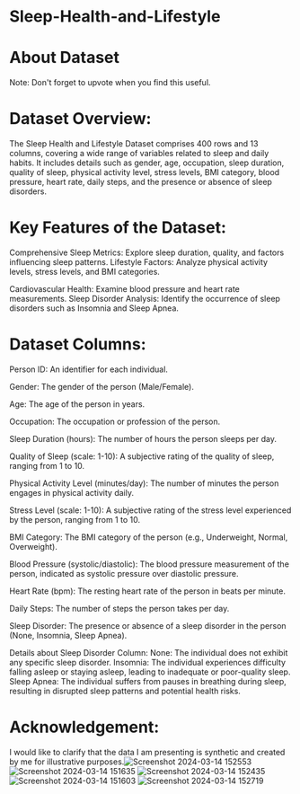 # Sleep-Health-and-Lifestyle

# About Dataset
Note: Don't forget to upvote when you find this useful.

# Dataset Overview:
The Sleep Health and Lifestyle Dataset comprises 400 rows and 13 columns, covering a wide range of variables related to sleep and daily habits. It includes details such as gender, age, occupation, sleep duration, quality of sleep, physical activity level, stress levels, BMI category, blood pressure, heart rate, daily steps, and the presence or absence of sleep disorders.

# Key Features of the Dataset:
Comprehensive Sleep Metrics: Explore sleep duration, quality, and factors influencing sleep patterns. Lifestyle Factors: Analyze physical activity levels, stress levels, and BMI categories.

Cardiovascular Health: Examine blood pressure and heart rate measurements. Sleep Disorder Analysis: Identify the occurrence of sleep disorders such as Insomnia and Sleep Apnea.

# Dataset Columns:
Person ID: An identifier for each individual.

Gender: The gender of the person (Male/Female).

Age: The age of the person in years.

Occupation: The occupation or profession of the person.

Sleep Duration (hours): The number of hours the person sleeps per day.

Quality of Sleep (scale: 1-10): A subjective rating of the quality of sleep, ranging from 1 to 10.

Physical Activity Level (minutes/day): The number of minutes the person engages in physical activity daily.

Stress Level (scale: 1-10): A subjective rating of the stress level experienced by the person, ranging from 1 to 10.

BMI Category: The BMI category of the person (e.g., Underweight, Normal, Overweight).

Blood Pressure (systolic/diastolic): The blood pressure measurement of the person, indicated as systolic pressure over diastolic pressure.

Heart Rate (bpm): The resting heart rate of the person in beats per minute.

Daily Steps: The number of steps the person takes per day.

Sleep Disorder: The presence or absence of a sleep disorder in the person (None, Insomnia, Sleep Apnea).

Details about Sleep Disorder Column:
None: The individual does not exhibit any specific sleep disorder. Insomnia: The individual experiences difficulty falling asleep or staying asleep, leading to inadequate or poor-quality sleep. Sleep Apnea: The individual suffers from pauses in breathing during sleep, resulting in disrupted sleep patterns and potential health risks.

# Acknowledgement:
I would like to clarify that the data I am presenting is synthetic and created by me for illustrative purposes.![Screenshot 2024-03-14 152553](https://github.com/khairuldzulqarnain/Sleep-Health-and-Lifestyle/assets/107108078/56a944e9-d10c-43d5-8479-51f279b84294)
![Screenshot 2024-03-14 151635](https://github.com/khairuldzulqarnain/Sleep-Health-and-Lifestyle/assets/107108078/b4c161e9-e9bc-41da-82e2-354c28c1b31e)
![Screenshot 2024-03-14 152435](https://github.com/khairuldzulqarnain/Sleep-Health-and-Lifestyle/assets/107108078/82840344-95ca-42f1-9676-ccb33f8a0c11)
![Screenshot 2024-03-14 151603](https://github.com/khairuldzulqarnain/Sleep-Health-and-Lifestyle/assets/107108078/82c091d7-64b5-4241-8964-9fa625e19250)
![Screenshot 2024-03-14 152719](https://github.com/khairuldzulqarnain/Sleep-Health-and-Lifestyle/assets/107108078/38b48563-6575-42de-9a37-25a9b2752c34)


